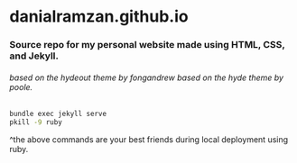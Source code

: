 # danialramzan.github.io

### Source repo for my personal website made using HTML, CSS, and Jekyll.
###### based on the hydeout theme by fongandrew based on the hyde theme by poole.


```bash
bundle exec jekyll serve
pkill -9 ruby
```
^the above commands are your best friends during local deployment using ruby.
